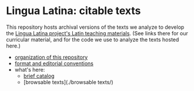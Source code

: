 

#  Lingua Latina: citable texts

This repository hosts archival versions of the texts we analyze to develop the [Lingua Latina project's Latin teaching materials](https://lingualatina.github.io/).  (See links there for our curricular material, and for the code we use to analyze the texts hosted here.)



- [organization of this repository](./files/)
- [format and editorial conventions](./formats/)
- what's here:
    - [brief catalog](./catalog/)
    - [browsable texts](./browsable texts/)
      
